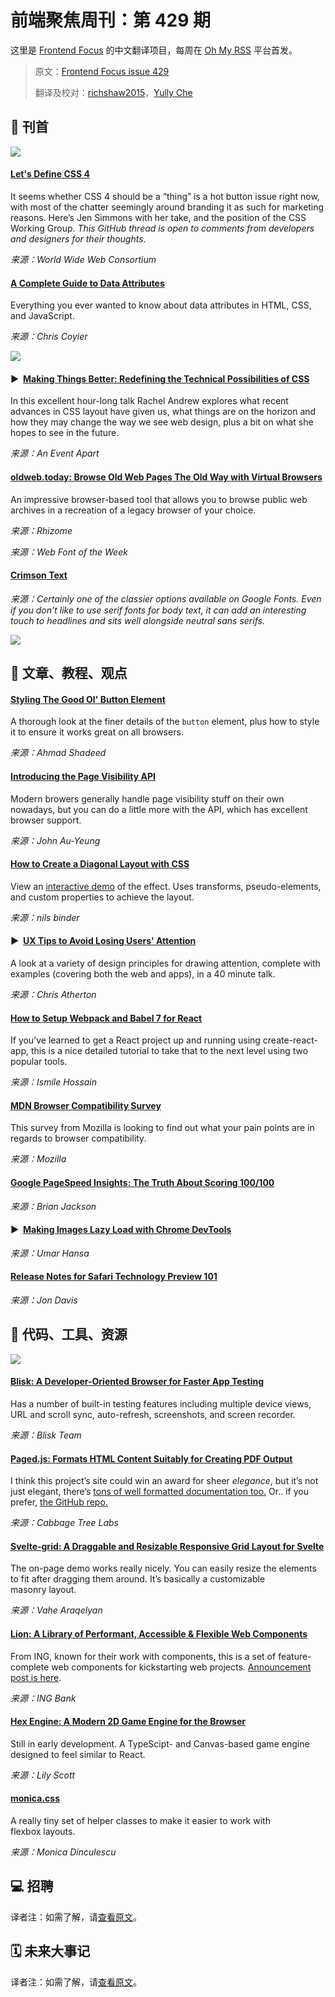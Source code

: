 # 前端聚焦周刊：第 429 期

这里是 [Frontend Focus](https://frontendfoc.us/latest) 的中文翻译项目，每周在 [Oh My RSS](https://ohmyrss.com/?fef) 平台首发。

> 原文：[Frontend Focus issue 429](https://frontendfoc.us/issues/429)
> 
> 翻译及校对：[richshaw2015](https://github.com/richshaw2015)，[Yully Che](https://github.com/chechebecomestrong)

## 🚀 刊首

[![](https://res.cloudinary.com/cpress/image/upload/w_1280,e_sharpen:60/v1582644484/jby6jozvfrjzppuxhgyz.jpg)](https://frontendfoc.us/link/84409/rss)

#### [Let's Define CSS 4](https://frontendfoc.us/link/84409/rss "github.com")

It seems whether CSS 4 should be a “thing” is a hot button issue right now, with most of the chatter seemingly around branding it as such for marketing reasons. Here’s Jen Simmons with her take, and the position of the CSS Working Group. _This GitHub thread is open to comments from developers and designers for their thoughts_.

*来源：World Wide Web Consortium*

#### [A Complete Guide to Data Attributes](https://frontendfoc.us/link/84410/rss "css-tricks.com")

Everything you ever wanted to know about data attributes in HTML, CSS, and JavaScript.

*来源：Chris Coyier*

[![](https://copm.s3.amazonaws.com/92cf9170.png)](https://frontendfoc.us/link/84411/rss)

#### ▶  [Making Things Better: Redefining the Technical Possibilities of CSS](https://frontendfoc.us/link/84412/rss "aneventapart.com")

In this excellent hour-long talk Rachel Andrew explores what recent advances in CSS layout have given us, what things are on the horizon and how they may change the way we see web design, plus a bit on what she hopes to see in the future.

*来源：An Event Apart*

#### [oldweb.today: Browse Old Web Pages The Old Way with Virtual Browsers](https://frontendfoc.us/link/84413/rss "oldweb.today")

An impressive browser-based tool that allows you to browse public web archives in a recreation of a legacy browser of your choice.

*来源：Rhizome*

*来源：Web Font of the Week*

#### [Crimson Text](https://frontendfoc.us/link/84461/rss)

*来源：Certainly one of the classier options available on Google Fonts. Even if you don't like to use serif fonts for body text, it can add an interesting touch to headlines and sits well alongside neutral sans serifs.*

[![](https://res.cloudinary.com/cpress/image/upload/w_1280,e_sharpen:60/v1582669105/xoujvw5whtnuu7gd9ljj.png)](https://frontendfoc.us/link/84461/rss)

## 📙 文章、教程、观点

#### [Styling The Good Ol' Button Element](https://frontendfoc.us/link/84416/rss "ishadeed.com")

A thorough look at the finer details of the `button` element, plus how to style it to ensure it works great on all browsers.

*来源：Ahmad Shadeed*

#### [Introducing the Page Visibility API](https://frontendfoc.us/link/84417/rss "t.co")

Modern browers generally handle page visibility stuff on their own nowadays, but you can do a little more with the API, which has excellent browser support.

*来源：John Au-Yeung*

#### [How to Create a Diagonal Layout with CSS](https://frontendfoc.us/link/84418/rss "9elements.com")

View an [interactive demo](https://frontendfoc.us/link/84419/rss) of the effect. Uses transforms, pseudo-elements, and custom properties to achieve the layout.

*来源：nils binder*

#### ▶  [UX Tips to Avoid Losing Users' Attention](https://frontendfoc.us/link/84420/rss "www.youtube.com")

A look at a variety of design principles for drawing attention, complete with examples (covering both the web and apps), in a 40 minute talk.

*来源：Chris Atherton*

#### [How to Setup Webpack and Babel 7 for React](https://frontendfoc.us/link/84421/rss "hackernoon.com")

If you’ve learned to get a React project up and running using create-react-app, this is a nice detailed tutorial to take that to the next level using two popular tools.

*来源：Ismile Hossain*

#### [MDN Browser Compatibility Survey](https://frontendfoc.us/link/84422/rss "qsurvey.mozilla.com")

This survey from Mozilla is looking to find out what your pain points are in regards to browser compatibility.

*来源：Mozilla*

#### [Google PageSpeed Insights: The Truth About Scoring 100/100](https://frontendfoc.us/link/84423/rss "kinsta.com")

*来源：Brian Jackson*

#### ▶  [Making Images Lazy Load with Chrome DevTools](https://frontendfoc.us/link/84425/rss "www.youtube.com")

*来源：Umar Hansa*

#### [Release Notes for Safari Technology Preview 101](https://frontendfoc.us/link/84426/rss "webkit.org")

*来源：Jon Davis*

## 🔧 代码、工具、资源

[![](https://res.cloudinary.com/cpress/image/upload/w_1280,e_sharpen:60/v1582644329/duujv0zvggmi3ksl4wva.png)](https://frontendfoc.us/link/84427/rss)

#### [Blisk: A Developer-Oriented Browser for Faster App Testing](https://frontendfoc.us/link/84427/rss "blisk.io")

Has a number of built-in testing features including multiple device views, URL and scroll sync, auto-refresh, screenshots, and screen recorder.

*来源：Blisk Team*

#### [Paged.js: Formats HTML Content Suitably for Creating PDF Output](https://frontendfoc.us/link/84428/rss "www.pagedjs.org")

I think this project’s site could win an award for sheer _elegance_, but it’s not just elegant, there’s [tons of well formatted documentation too.](https://frontendfoc.us/link/84429/rss) Or.. if you prefer, [the GitHub repo.](https://frontendfoc.us/link/84430/rss)

*来源：Cabbage Tree Labs*

#### [Svelte-grid: A Draggable and Resizable Responsive Grid Layout for Svelte](https://frontendfoc.us/link/84431/rss "svelte-grid.now.sh")

The on-page demo works really nicely. You can easily resize the elements to fit after dragging them around. It’s basically a customizable masonry layout.

*来源：Vahe Araqelyan*

#### [Lion: A Library of Performant, Accessible & Flexible Web Components](https://frontendfoc.us/link/84433/rss "github.com")

From ING, known for their work with components, this is a set of feature-complete web components for kickstarting web projects. [Announcement post is here](https://frontendfoc.us/link/84434/rss).

*来源：ING Bank*

#### [Hex Engine: A Modern 2D Game Engine for the Browser](https://frontendfoc.us/link/84435/rss "github.com")

Still in early development. A TypeScipt- and Canvas-based game engine designed to feel similar to React.

*来源：Lily Scott*

#### [monica.css](https://frontendfoc.us/link/84436/rss "meowni.ca")

A really tiny set of helper classes to make it easier to work with flexbox layouts.

*来源：Monica Dinculescu*

## 💻 招聘

译者注：如需了解，请[查看原文](https://frontendfoc.us/issues/429)。

## 🗓 未来大事记

译者注：如需了解，请[查看原文](https://frontendfoc.us/issues/429)。

